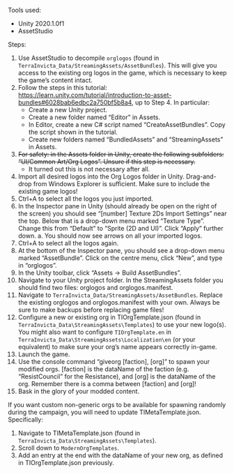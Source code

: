 Tools used:
-	Unity 2020.1.0f1
-	AssetStudio

Steps:
1. Use AssetStudio to decompile `orglogos` (found in `TerraInvicta_Data/StreamingAssets/AssetBundles`). This will give you access to the existing org logos in the game, which is necessary to keep the game’s content intact.
2. Follow the steps in this tutorial: https://learn.unity.com/tutorial/introduction-to-asset-bundles#6028bab6edbc2a750bf5b8a4, up to Step 4. In particular:
    -	Create a new Unity project.
    -	Create a new folder named “Editor” in Assets.
    -	In Editor, create a new C# script named “CreateAssetBundles”. Copy the script shown in the tutorial.
    -	Create new folders named “BundledAssets” and “StreamingAssets” in Assets.
3. ~~For safety: in the Assets folder in Unity, create the following subfolders: 
“UI/Common Art/Org Logos”. Unsure if this step is necessary.~~
    -	It turned out this is not necessary after all.
4. Import all desired logos into the Org Logos folder in Unity. Drag-and-drop from Windows Explorer is sufficient. Make sure to include the existing game logos!
5. Ctrl+A to select all the logos you just imported.
6. In the Inspector pane in Unity (should already be open on the right of the screen) you should see “[number] Texture 2Ds Import Settings” near the top. Below that is a drop-down menu marked “Texture Type”. Change this from “Default” to “Sprite (2D and UI)”. Click “Apply” further down.
a. You should now see arrows on all your imported logos.
7. Ctrl+A to select all the logos again.
8. At the bottom of the Inspector pane, you should see a drop-down menu marked “AssetBundle”. Click on the centre menu, click “New”, and type in “orglogos”.
9. In the Unity toolbar, click “Assets -> Build AssetBundles”.
10.	Navigate to your Unity project folder. In the StreamingAssets folder you should find two files: orglogos and orglogos.manifest.
11.	Navigate to `TerraInvicta_Data/StreamingAssets/AssetBundles`. Replace the existing orglogos and orglogos.manifest with your own. Always be sure to make backups before replacing game files!
12.	Configure a new or existing org in TIOrgTemplate.json (found in `TerraInvicta_Data\StreamingAssets\Templates`) to use your new logo(s). You might also want to configure `TIOrgTemplate.en` in `TerraInvicta_Data\StreamingAssets\Localization\en` (or your equivalent) to make sure your org’s name appears correctly in-game.
13.	Launch the game.
14.	Use the console command “giveorg [faction], [org]” to spawn your modified orgs. [faction] is the dataName of the faction (e.g. “ResistCouncil” for the Resistance), and [org] is the dataName of the org. Remember there is a comma between [faction] and [org]!
15.	Bask in the glory of your modded content.

If you want custom non-generic orgs to be available for spawning randomly during the campaign, you will need to update TIMetaTemplate.json. Specifically:
1. Navigate to TIMetaTemplate.json (found in `TerraInvicta_Data\StreamingAssets\Templates`).
2. Scroll down to `ModernOrgTemplates`.
3. Add an entry at the end with the dataName of your new org, as defined in TIOrgTemplate.json previously.
